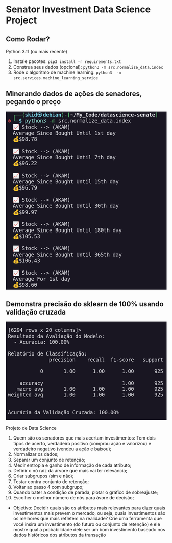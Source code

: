 # Senator Investment Data Science Project

## Como Rodar?
Python 3.11 (ou mais recente)

1. Instale pacotes:
  `pip3 install -r requirements.txt`
1. Construa seus dados (opcional):
  `python3 -m src.normalize_data.index`
2. Rode o algoritmo de machine learning:
  `python3  -m src.services.machine_learning_service`

## Minerando dados de ações de senadores, pegando o preço
<img src="https://github.com/wh1t3h47/datascience-senate/blob/master/media/data_mining.png?raw=true" alt="" />

## Demonstra precisão do sklearn de 100% usando validação cruzada
<img src="https://github.com/wh1t3h47/datascience-senate/blob/master/media/precision.png?raw=true" alt="" />

Projeto de Data Science
1. Quem são os senadores que mais acertam investimentos: Tem dois tipos de acerto, verdadeiro positivo (comprou ação e valorizou) e verdadeiro negativo (vendeu a ação e baixou);
2. Normalizar os dados;
3. Separar um conjunto de retenção; 
4. Medir entropia e ganho de informação de cada atributo;
5. Definir o nó raiz da árvore que mais vai ter relevância;
6. Criar subgrupos (sim e não);
7. Testar contra conjunto de retenção;
8. Voltar ao passo 4 com subgrupo;
9. Quando bater a condição de parada, plotar o gráfico de sobreajuste;
10. Escolher o melhor número de nós para ávore de decisão;
- Objetivo: Decidir quais são os atributos mais relevantes para dizer quais investimentos mais prevem o mercado, ou seja, quais investimentos são os melhores que mais refletem na realidade?
Crie uma ferramenta que você insira um investimento (do futuro ou conjunto de retenção) e ele mostre qual a probabilidade dele ser um bom investimento baseado nos dados históricos dos atributos da transação
